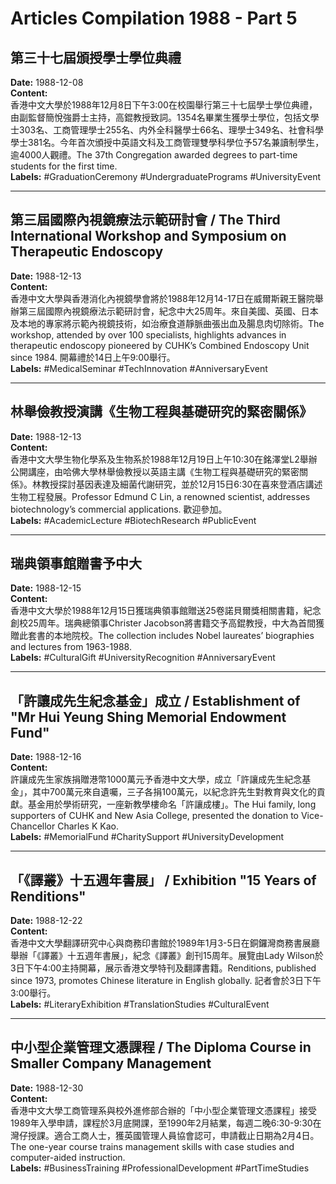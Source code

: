 # Articles Compilation 1988 - Part 5

## 第三十七屆頒授學士學位典禮
**Date:** 1988-12-08  
**Content:**  
香港中文大學於1988年12月8日下午3:00在校園舉行第三十七屆學士學位典禮，由副監督簡悅強爵士主持，高錕教授致詞。1354名畢業生獲學士學位，包括文學士303名、工商管理學士255名、内外全科醫學士66名、理學士349名、社會科學學士381名。今年首次頒授中英語文科及工商管理雙學科學位予57名兼讀制學生，逾4000人觀禮。The 37th Congregation awarded degrees to part-time students for the first time.  
**Labels:** #GraduationCeremony #UndergraduatePrograms #UniversityEvent

---

## 第三屆國際內視鏡療法示範研討會 / The Third International Workshop and Symposium on Therapeutic Endoscopy
**Date:** 1988-12-13  
**Content:**  
香港中文大學與香港消化內視鏡學會將於1988年12月14-17日在威爾斯親王醫院舉辦第三屆國際內視鏡療法示範研討會，紀念中大25周年。來自美國、英國、日本及本地的專家將示範內視鏡技術，如治療食道靜脈曲張出血及腸息肉切除術。The workshop, attended by over 100 specialists, highlights advances in therapeutic endoscopy pioneered by CUHK’s Combined Endoscopy Unit since 1984. 開幕禮於14日上午9:00舉行。  
**Labels:** #MedicalSeminar #TechInnovation #AnniversaryEvent

---

## 林舉儉教授演講《生物工程與基礎研究的緊密關係》
**Date:** 1988-12-13  
**Content:**  
香港中文大學生物化學系及生物系於1988年12月19日上午10:30在銘澤堂L2舉辦公開講座，由哈佛大學林舉儉教授以英語主講《生物工程與基礎研究的緊密關係》。林教授探討基因表達及細菌代謝研究，並於12月15日6:30在喜來登酒店講述生物工程發展。Professor Edmund C Lin, a renowned scientist, addresses biotechnology’s commercial applications. 歡迎參加。  
**Labels:** #AcademicLecture #BiotechResearch #PublicEvent

---

## 瑞典領事館贈書予中大
**Date:** 1988-12-15  
**Content:**  
香港中文大學於1988年12月15日獲瑞典領事館贈送25卷諾貝爾獎相關書籍，紀念創校25周年。瑞典總領事Christer Jacobson將書籍交予高錕教授，中大為首間獲贈此套書的本地院校。The collection includes Nobel laureates’ biographies and lectures from 1963-1988.  
**Labels:** #CulturalGift #UniversityRecognition #AnniversaryEvent

---

## 「許讓成先生紀念基金」成立 / Establishment of "Mr Hui Yeung Shing Memorial Endowment Fund"
**Date:** 1988-12-16  
**Content:**  
許讓成先生家族捐贈港幣1000萬元予香港中文大學，成立「許讓成先生紀念基金」，其中700萬元來自遺囑，三子各捐100萬元，以紀念許先生對教育與文化的貢獻。基金用於學術研究，一座新教學樓命名「許讓成樓」。The Hui family, long supporters of CUHK and New Asia College, presented the donation to Vice-Chancellor Charles K Kao.  
**Labels:** #MemorialFund #CharitySupport #UniversityDevelopment

---

## 「《譯叢》十五週年書展」 / Exhibition "15 Years of Renditions"
**Date:** 1988-12-22  
**Content:**  
香港中文大學翻譯研究中心與商務印書館於1989年1月3-5日在銅鑼灣商務書展廳舉辦「《譯叢》十五週年書展」，紀念《譯叢》創刊15周年。展覽由Lady Wilson於3日下午4:00主持開幕，展示香港文學特刊及翻譯書籍。Renditions, published since 1973, promotes Chinese literature in English globally. 記者會於3日下午3:00舉行。  
**Labels:** #LiteraryExhibition #TranslationStudies #CulturalEvent

---

## 中小型企業管理文憑課程 / The Diploma Course in Smaller Company Management
**Date:** 1988-12-30  
**Content:**  
香港中文大學工商管理系與校外進修部合辦的「中小型企業管理文憑課程」接受1989年入學申請，課程於3月底開課，至1990年2月結業，每週二晚6:30-9:30在灣仔授課。適合工商人士，獲英國管理人員協會認可，申請截止日期為2月4日。The one-year course trains management skills with case studies and computer-aided instruction.  
**Labels:** #BusinessTraining #ProfessionalDevelopment #PartTimeStudies
